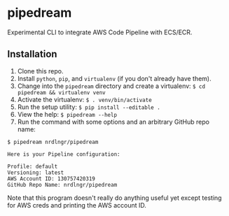 # pipedream
Experimental CLI to integrate AWS Code Pipeline with ECS/ECR.

## Installation
1. Clone this repo.
2. Install `python`, `pip`, and `virtualenv` (if you don't already have them).
3. Change into the `pipedream` directory and create a virtualenv: `$ cd pipedream && virtualenv venv`
4. Activate the virtualenv: `$ . venv/bin/activate`
5. Run the setup utility: `$ pip install --editable .`
6. View the help: `$ pipedream --help`
7. Run the command with some options and an arbitrary GitHub repo name:
```
$ pipedream nrdlngr/pipedream

Here is your Pipeline configuration:

Profile: default
Versioning: latest
AWS Account ID: 130757420319
GitHub Repo Name: nrdlngr/pipedream
```

Note that this program doesn't really do anything useful yet except testing for AWS creds and printing the AWS account ID. 

